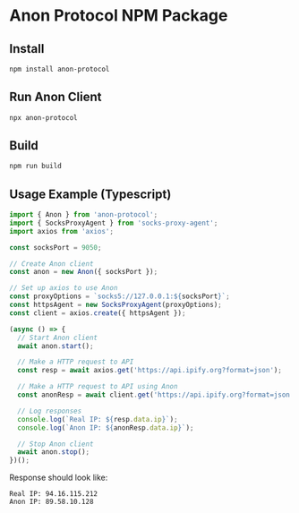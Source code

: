 # Anon Protocol NPM Package

## Install

```sh
npm install anon-protocol
```

## Run Anon Client

```sh
npx anon-protocol
```

## Build

```sh
npm run build
```

## Usage Example (Typescript)

```typescript
import { Anon } from 'anon-protocol';
import { SocksProxyAgent } from 'socks-proxy-agent';
import axios from 'axios';

const socksPort = 9050;

// Create Anon client
const anon = new Anon({ socksPort });

// Set up axios to use Anon
const proxyOptions = `socks5://127.0.0.1:${socksPort}`;
const httpsAgent = new SocksProxyAgent(proxyOptions);
const client = axios.create({ httpsAgent });

(async () => {
  // Start Anon client
  await anon.start();

  // Make a HTTP request to API
  const resp = await axios.get('https://api.ipify.org?format=json');

  // Make a HTTP request to API using Anon
  const anonResp = await client.get('https://api.ipify.org?format=json');

  // Log responses
  console.log(`Real IP: ${resp.data.ip}`);
  console.log(`Anon IP: ${anonResp.data.ip}`);

  // Stop Anon client
  await anon.stop();
})();

```

Response should look like:

```
Real IP: 94.16.115.212
Anon IP: 89.58.10.128
```
